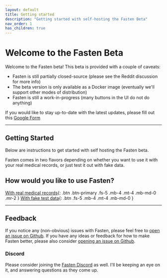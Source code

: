 ```yaml
---
layout: default
title: Getting started
description: "Getting started with self-hosting the Fasten Beta"
nav_order: 1
has_children: true
---
```


# Welcome to the Fasten Beta

Welcome to the Fasten beta! This beta is provided with a couple of caveats:

- Fasten is still partially closed-source (please see the Reddit discussion for more info)
- The beta version is only available as a Docker image (eventually we'll support other modes of distribution)
- Fasten is still a work-in-progress (many buttons in the UI do not do anything)

If you would like to stay up-to-date with the latest updates, please fill out this [Google Form](https://forms.gle/SNsYX9BNMXB6TuTw6)

---

## Getting Started

Below are instructions to get started with self hosting the Fasten beta.

Fasten comes in two flavors depending on whether you want to use it with your real medical records, or just test it out with fake data.

## How would you like to use Fasten?

[With real medical records](/beta/main.html){: .btn .btn-primary .fs-5 .mb-4 .mt-4 .mb-md-0 .mr-2 }
[With fake test data](/beta/sandbox.html){: .btn .fs-5 .mb-4 .mt-4 .mb-md-0 }

---

## Feedback

If you notice any (non-obvious) issues with Fasten, please feel free to [open an issue on Github](https://github.com/fastenhealth/docs/issues).
If you have any ideas or feedback for how to make Fasten better, please also consider [opening an issue on Github](https://github.com/fastenhealth/docs/issues).

### Discord

Please consider joining the [Fasten Discord](https://discord.gg/Bykz6BAN8p) as well. I'll be keeping an eye on it, and answering questions as they come up.
